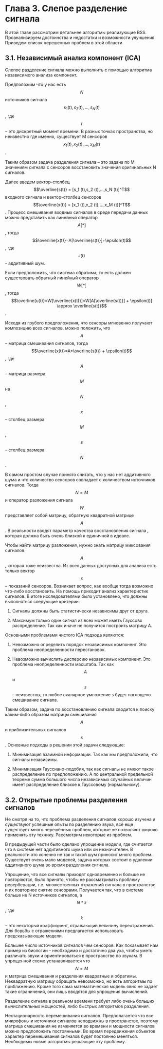 # Глава 3. Слепое разделение сигнала

В этой главе рассмотрим детальнее алгоритмы реализующие BSS. Проанализируем достоинства и недостатки и возможности улучшения. Приведем список нерешенных проблем в этой области.

## 3.1. Независимый анализ компонент \(ICA\)

Слепое разделение сигнала можно выполнить с помощью алгоритма независимого анализа компонент.

Предположим что у нас есть $$N$$ источников сигнала $$s_1 (t),s_2 (t),...,s_N (t)$$, где $$t$$ – это дискретный момент времени. В разных точках пространства, но неизвестно где именно, существует M сенсоров $$x_1 (t),x_2 (t),...,x_M (t)$$.

Таким образом задача разделения сигнала – это задача по M значениям сигнала с сенсоров восстановить значения оригинальных N сигналов.

Далее введем вектор-столбец $$\overline{s(t)} = [s_1 (t),s_2 (t),...,s_N (t)]^T$$ входного сигнала и вектор-столбец сенсоров $$\overline{x(t)} = [x_1 (t),x_2 (t),...,x_M (t)]^T$$. Процесс смешивания входных сигналов в среде передачи данных можно представить как линейный оператор $$A[*]$$, тогда $$\overline{x(t)}=A[\overline{s(t)}]+\epsilon(t)$$, где $$\epsilon(t)$$ - аддитивный шум.

Если предположить, что система обратима, то есть должен существовать обратный линейный оператор $$W[*]$$, тогда $$\overline{u(t)}=W[\overline{x(t)}]=W[A[\overline{s(t)}] + \epsilon(t)] \approx \overline{s(t)}$$.

Исходя из грубого предположения, что сенсоры мгновенно получают композицию всех сигналов, можно положить, что $$A$$ – матрица смешивания сигналов, тогда $$\overline{x(t)}=A*\overline{s(t)} + \epsilon(t)$$, где $$A$$ – матрица размера $$M$$ на $$N$$, $$x$$ – столбец размера $$M$$, $$s$$ – столбец размера $$N$$.

В самом простом случае принято считать, что у нас нет аддитивного шума и что количество сенсоров совпадает с количеством источников сигналов. Тогда $$N = M$$ и оператор разложения сигнала $$W$$ представляет собой матрицу, обратную квадратной матрице $$A$$. В реальности вводят параметр качества восстановления сигнала , которая должна быть очень близкой к единичной в идеале.

Чтобы найти матрицу разложения, нужно знать матрицу миксования сигналов $$A$$, которая тоже неизвестна. Из всех данных доступных для анализа есть только вектор $$x$$ – показаний сенсоров. Возникает вопрос, как вообще тогда возможно что-либо восстановить. На помощь приходит анализ характеристик сигналов. В итоге исследователями было установлено, что должны выполняться следующие критерии:

1. Сигналы должны быть статистически независимы друг от друга.

2. Максимум только один сигнал из всех может иметь Гауссово распределение. Так как иначе не получится построить матрицу A.

Основными проблемами чистого ICA подхода являются:

1. Невозможно определить порядок независимых компонент. Это проблема неопределенности перестановок.

2. Невозможно вычислить дисперсию независимых компонент. Это проблема неопределенности масштаба. Так как $$A$$ и $$s$$ – неизвестны, то любое скалярное умножение s будет поглощено смешивание сигнала.

Таким образом, задача по восстановлению сигнала сводится к поиску каким-либо образом матрицы смешивания $$A$$ и приблизительных сигналов $$s$$. Основные подходы в решении этой задачи следующие:

1. Минимизация взаимной информации. Так как мы предположили, что сигналы независимы.

2. Минимизация Гауссиано-подобия, так как сигналы не имеют такое распределение по предположению. А по центральной предельной теореме сумма большого числа независимых случайных величин имеет распределение близкое к Гауссовому \(нормальному\).

## 3.2. Открытые проблемы разделения сигналов

Не смотря на то, что проблема разделения сигналов хорошо изучена и существуют успешные опыты по разделению звука, всё еще существует много нерешённых проблем, которые не позволяют широко применять эту технику. Рассмотрим некоторые из проблем.

В предыдущей части было сделано упрощение модели, где считается что в системе нет аддитивного шума или он незначителен. В реальности это конечно не так и такой шум приносит много проблем. Существует очень мало моделей, задача которых состоит в удалении аддитивного шума во время разделения сигнала.

Упрощение, что все сигналы приходят одновременно и больше не повторяются, было принято, чтобы не рассматривать проблему реверберации, т.е. множественных отражений сигнала в пространстве и их повторное снятие сенсорами. Получается так, что в системе больше не N источников сигналов, а $$N*k$$, где $$k$$ – это некоторый коэффициент, отражающий величину переотражений. Для борьбы с отражениями предлагается использовать предсказывающие модели.

Большее число источников сигналов чем сенсоров. Как показывает нам пример из биологии – необходимо и достаточно два уха, чтобы уметь различать звуки и ориентироваться в пространстве по звукам. В упрощенной схеме устанавливается что $$N = M$$ и матрица смешивания и разделения квадратные и обратимы. Неквадратную матрицу обращать невозможно, но есть алгоритмы по приближению. Кроме того сама математическая модель явно не задает такие ограничения, они лишь вводятся для упрощения вычислений.

Разделение сигнала в реальном времени требует либо очень больших вычислительных мощностей, либо быстрых алгоритмов разделения.

Нестационарность перемешивания сигналов. Предполагается что все микрофоны и источники сигналов неподвижны в пространстве, поэтому матрица смешивания не изменяется во времени и мощности сигналов можно предположить постоянными. Во время передвижения объектов характер перемешивания сигналов будет постоянно меняться. Необходимы новые алгоритмы решающие эту проблему.

